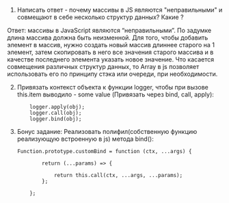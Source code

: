 1. Написать ответ - почему массивы в JS являются "неправильными" и совмещают в себе несколько структур данных? Какие ?

Ответ: массивы в JavaScript являются “неправильными”. По задумке длина массива должна быть неизменной. Для того, чтобы добавить элемент в массив, нужно создать новый массив длиннее старого на 1 элемент, затем скопировать в него все значения старого массива и в качестве последнего элемента указать новое значение. Что касается совмещения различных структур данных, то Array в js позволяет
использовать его по принципу стэка или очереди, при необходимости.

2.  Привязать контекст объекта к функции logger, чтобы при вызове this.item выводило - some value (Привязать через bind, call, apply):

    ```
        logger.apply(obj);
        logger.call(obj);
        logger.bind(obj);

    ```

3.  Бонус задание: Реализовать полифил(собственную функцию реализующую встроенную в js) метода bind():

    ```
    Function.prototype.customBind = function (ctx, ...args) {

            return (...params) => {

                return this.call(ctx, ...args, ...params);
            };

        };

    ```
